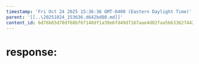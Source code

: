 ```yaml
---
timestamp: 'Fri Oct 24 2025 15:36:36 GMT-0400 (Eastern Daylight Time)'
parent: '[[..\20251024_153636.d642bd80.md]]'
content_id: 6d76b65d70df68bf6f140df1a39e6fd49d7167aae4d02faa5b63362744266256
---
```


# response:

